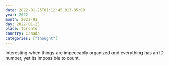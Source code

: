 ```yaml
---
date: 2022-01-25T01:12:45.013-05:00
year: 2022
month: 2022-01
day: 2022-01-25
place: Toronto
country: Canada
categories: ["thought"]
---
```

Interesting when things are impeccably organized and everything has an ID number, yet its impossible to count.
